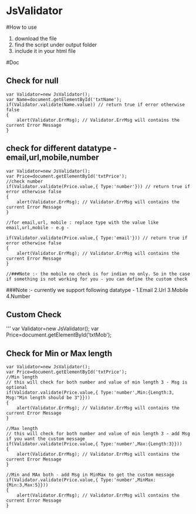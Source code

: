 # JsValidator

#How to use 
1. download the file
2. find the script under output folder
3. include it in your html file

#Doc

## Check for null
```
var Validator=new JsValidator();
var Name=document.getElementById('txtName');
if(Validator.validate(Name.value)) // return true if error otherwise false
{
    alert(Validator.ErrMsg); // Validator.ErrMsg will contains the current Error Message
}

```
## check for different datatype -  email,url,mobile,number
```
var Validator=new JsValidator();
var Price=document.getElementById('txtPrice');
//check number
if(Validator.validate(Price.value,{ Type:'number'})) // return true if error otherwise false
{
    alert(Validator.ErrMsg); // Validator.ErrMsg will contains the current Error Message
}

//for email,url, mobile : replace type with the value like email,url,mobile - e.g -

if(Validator.validate(Price.value,{ Type:'email'})) // return true if error otherwise false
{
    alert(Validator.ErrMsg); // Validator.ErrMsg will contains the current Error Message
}

//###Note :- the mobile no check is for indian no only. So in the case if something is not working for you - you can define the custom check

```
###Note :- currently we support following datatype -
1.Email
2.Url
3.Mobile
4.Number

## Custom Check
'''
var Validator=new JsValidator();
var Price=document.getElementById('txtMob');


## Check for Min or Max length
```
var Validator=new JsValidator();
var Price=document.getElementById('txtPrice');
//Min length
// this will check for both number and value of min length 3 - Msg is optional
if(Validator.validate(Price.value,{ Type:'number',Min:{Length:3, Msg:"Min length should be 3"}})) 
{
    alert(Validator.ErrMsg); // Validator.ErrMsg will contains the current Error Message
}

//Max length
// this will check for both number and value of min length 3 - add Msg if you want the custom message
if(Validator.validate(Price.value,{ Type:'number',Max:{Length:3}})) 
{
    alert(Validator.ErrMsg); // Validator.ErrMsg will contains the current Error Message
}

//Min and MAx both - add Msg in MinMax to get the custom message
if(Validator.validate(Price.value,{ Type:'number',MinMax:{Min:3,Max:5}}))
{
    alert(Validator.ErrMsg); // Validator.ErrMsg will contains the current Error Message
}

```
